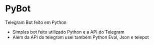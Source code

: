 # PyBot
Telegram Bot feito em Python

* Simples bot feito utilizado Python e a API do Telegram
* Além da API do telegram usei também Python Eval, Json e telepot
